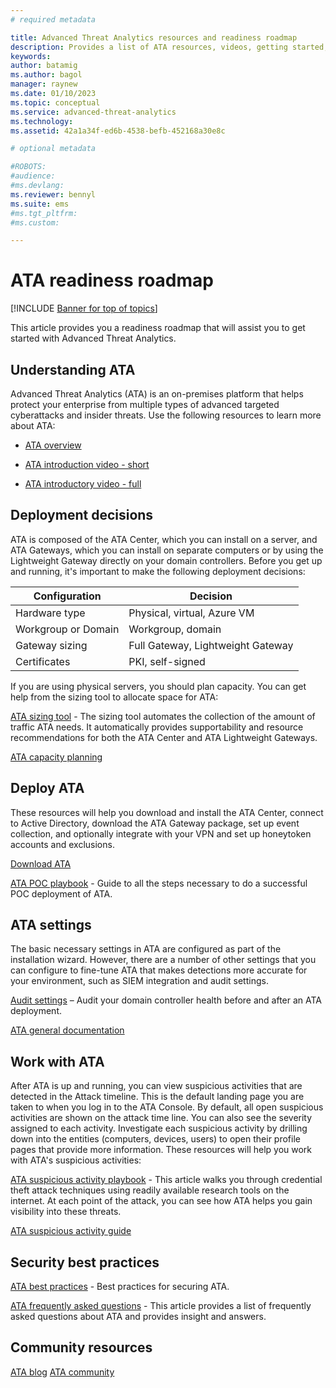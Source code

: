 ```yaml
---
# required metadata

title: Advanced Threat Analytics resources and readiness roadmap
description: Provides a list of ATA resources, videos, getting started, deployment and readiness roadmap links.
keywords:
author: batamig
ms.author: bagol
manager: raynew
ms.date: 01/10/2023
ms.topic: conceptual
ms.service: advanced-threat-analytics
ms.technology:
ms.assetid: 42a1a34f-ed6b-4538-befb-452168a30e8c

# optional metadata

#ROBOTS:
#audience:
#ms.devlang:
ms.reviewer: bennyl
ms.suite: ems
#ms.tgt_pltfrm:
#ms.custom:

---
```


# ATA readiness roadmap

[!INCLUDE [Banner for top of topics](includes/banner.md)]

This article provides you a readiness roadmap that will assist you to get started with Advanced Threat Analytics.

## Understanding ATA

Advanced Threat Analytics (ATA) is an on-premises platform that helps protect your enterprise from multiple types of advanced targeted cyberattacks and insider threats. Use the following resources to learn more about ATA:

- [ATA overview](what-is-ata.md)

- [ATA introduction video - short](https://aka.ms/ATAShort)

- [ATA introductory video - full](https://aka.ms/ATAVideo)

## Deployment decisions

ATA is composed of the ATA Center, which you can install on a server, and ATA Gateways, which you can install on separate computers or by using the Lightweight Gateway directly on your domain controllers. Before you get up and running, it's important to make the following deployment decisions:

|Configuration | Decision |
|----|----|
|Hardware type|Physical, virtual, Azure VM|
|Workgroup or Domain|Workgroup, domain|
|Gateway sizing|Full Gateway, Lightweight Gateway|
|Certificates|PKI, self-signed|

If you are using physical servers, you should plan capacity. You can get help from the sizing tool to allocate space for ATA:

[ATA sizing tool](ata-capacity-planning.md) - The sizing tool automates the collection of the amount of traffic ATA needs. It automatically provides supportability and resource recommendations for both the ATA Center and ATA Lightweight Gateways.

[ATA capacity planning](ata-capacity-planning.md)

## Deploy ATA

These resources will help you download and install the ATA Center, connect to Active Directory, download the ATA Gateway package, set up event collection, and optionally integrate with your VPN and set up honeytoken accounts and exclusions.

[Download ATA](install-ata-step1.md#step-1-download-and-install-the-ata-center)

[ATA POC playbook](https://aka.ms/ataplaybook) - Guide to all the steps necessary to do a successful POC deployment of ATA.

## ATA settings

The basic necessary settings in ATA are configured as part of the installation wizard. However, there are a number of other settings that you can configure to fine-tune ATA that makes detections more accurate for your environment, such as SIEM integration and audit settings.

[Audit settings](https://github.com/microsoft/Azure-Advanced-Threat-Protection/tree/master/Auditing) – Audit your domain controller health before and after an ATA deployment.

[ATA general documentation](index.yml)

## Work with ATA

After ATA is up and running, you can view suspicious activities that are detected in the Attack timeline. This is the default landing page you are taken to when you log in to the ATA Console. By default, all open suspicious activities are shown on the attack time line. You can also see the severity assigned to each activity. Investigate each suspicious activity by drilling down into the entities (computers, devices, users) to open their profile pages that provide more information. These resources will help you work with ATA's suspicious activities:

[ATA suspicious activity playbook](/samples/browse/?redirectedfrom=TechNet-Gallery) - This article walks you through credential theft attack techniques using readily available research tools on the internet. At each point of the attack, you can see how ATA helps you gain visibility into these threats.

[ATA suspicious activity guide](suspicious-activity-guide.md)

## Security best practices

[ATA best practices](https://aka.ms/atasecbestpractices) - Best practices for securing ATA.

[ATA frequently asked questions](ata-technical-faq.yml) - This article provides a list of frequently asked questions about ATA and provides insight and answers.

## Community resources

[ATA blog](https://aka.ms/ATABlog)
[ATA community](https://aka.ms/ATACommunity)
